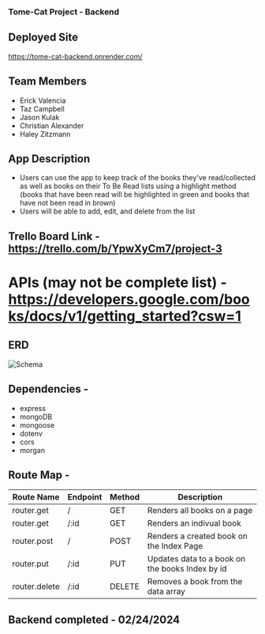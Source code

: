 ### Tome-Cat Project - Backend

## Deployed Site
https://tome-cat-backend.onrender.com/

## Team Members
- Erick Valencia
- Taz Campbell
- Jason Kulak
- Christian Alexander
- Haley Zitzmann 

## App Description 
- Users can use the app to keep track of the books they've read/collected as well as books on their To Be Read lists using a highlight method (books that have been read will be highlighted in green and books that have not been read in brown)
- Users will be able to add, edit, and delete from the list

## Trello Board Link - https://trello.com/b/YpwXyCm7/project-3
# APIs (may not be complete list) - https://developers.google.com/books/docs/v1/getting_started?csw=1

## ERD
![Schema](https://i.imgur.com/ObybYXo.jpg)

## Dependencies - 
- express
- mongoDB
- mongoose
- dotenv
- cors
- morgan

## Route Map - 
| Route Name  | Endpoint | Method | Description                 |
| ----------- | -------- | ------ | --------------------------- |
| router.get |  /   | GET    | Renders all books on a page |
| router.get | /:id | GET | Renders an indivual book |
| router.post |  /   | POST    | Renders a created book on the Index Page |
| router.put | /:id   | PUT    | Updates data to a book on the books Index by id |
| router.delete | /:id   | DELETE   | Removes a book from the data array |

## Backend completed - 02/24/2024

